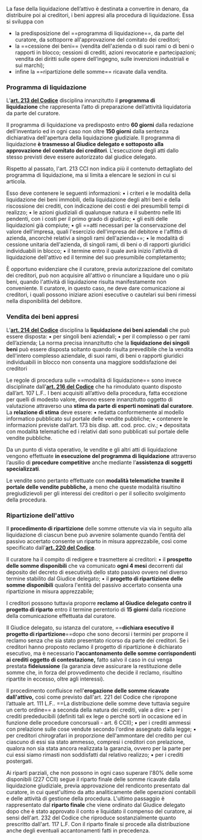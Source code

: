 La fase della liquidazione dell’attivo è destinata a convertire in denaro, da distribuire poi ai creditori, i beni appresi alla procedura di liquidazione.
Essa si sviluppa con 
- la predisposizione del ==programma di liquidazione==, da parte del curatore, da sottoporre all'approvazione del comitato dei creditori; 
- la ==cessione dei beni== (vendita dell'azienda o di suoi rami o di beni o rapporti in blocco; cessioni di crediti, azioni  revocatorie e partecipazioni; vendita dei diritti sulle opere dell’ingegno, sulle invenzioni industriali e sui marchi); 
- infine la ==ripartizione delle somme== ricavate dalla vendita.

### Programma di liquidazione
L’**[art. 213 del Codice](https://www.altalex.com/documents/leggi/2019/02/15/codice-crisi-impresa-esercizio-dell-impresa-e-liquidazione-dell-attivo#art213)** disciplina innanzitutto il **programma di liquidazione** che rappresenta l’atto di preparazione dell’attività liquidatoria da parte del curatore.

Il programma di liquidazione va predisposto entro **60 giorni** dalla redazione dell'inventario ed in ogni caso non oltre **150 giorni** dalla sentenza dichiarativa dell'apertura della liquidazione giudiziale.
Il programma di liquidazione **è trasmesso al Giudice delegato e sottoposto alla approvazione del comitato dei creditori**. L'esecuzione degli atti dallo stesso previsti deve essere autorizzato dal giudice delegato.

Rispetto al passato, l'art. 213 CCI non indica più il contenuto dettagliato del programma di liquidazione, ma si limita a elencare le sezioni in cui si articola.

Esso deve contenere le seguenti informazioni:
▪ i criteri e le modalità della liquidazione dei beni immobili, della liquidazione degli altri beni e della riscossione dei crediti, con indicazione dei costi e dei presumibili tempi di realizzo;
▪ le azioni giudiziali di qualunque natura e il subentro nelle liti pendenti, con i costi per il primo grado di giudizio;
▪ gli esiti delle liquidazioni già compiute;
▪ gli ==atti necessari per la conservazione del valore dell'impresa, quali l'esercizio dell'impresa del debitore e l'affitto di azienda, ancorché relativi a singoli rami dell'azienda==;
▪ le modalità di cessione unitaria dell'azienda, di singoli rami, di beni o di rapporti giuridici individuabili in blocco;
▪ il termine entro il quale avrà inizio l'attività di liquidazione dell'attivo ed il termine del suo presumibile completamento;

È opportuno evidenziare che il curatore, previa autorizzazione del comitato dei creditori, può non acquisire all'attivo o rinunciare a liquidare uno o più beni, quando l'attività di liquidazione risulta manifestamente non conveniente.
Il curatore, in questo caso, ne deve dare comunicazione ai creditori, i quali possono iniziare azioni esecutive o cautelari sui beni rimessi nella disponibilità del debitore.
### Vendita dei beni appresi
L’**[art. 214 del Codice](https://www.altalex.com/documents/leggi/2019/02/15/codice-crisi-impresa-esercizio-dell-impresa-e-liquidazione-dell-attivo#art214)** disciplina la **liquidazione dei beni aziendali** che può essere disposta:
▪ per singoli beni aziendali;
▪ per il complesso o per rami dell’azienda;
La norma precisa innanzitutto che la **liquidazione dei singoli beni** può essere disposta soltanto quando risulta prevedibile che la vendita dell'intero complesso aziendale, di suoi rami, di beni o rapporti giuridici individuabili in blocco non consenta una maggiore soddisfazione dei creditori

Le regole di procedura sulle ==modalità di liquidazione== sono invece disciplinate dall’**[art. 216 del Codice](https://www.altalex.com/documents/leggi/2019/02/15/codice-crisi-impresa-esercizio-dell-impresa-e-liquidazione-dell-attivo#art216)** che ha rimodulato quanto disposto dall’art. 107 L.F..
I beni acquisiti all’attivo della procedura, fatta eccezione per quelli di modesto valore, devono essere innanzitutto oggetto di valutazione attraverso una **stima da parte di esperti nominati dal curatore**.
La **relazione di stima** deve essere:
▪ redatta conformemente al modello informatico pubblicato sul portale delle vendite pubbliche;
▪ contenere le informazioni previste dall’art. 173 bis disp. att. cod. proc. civ.;
▪ depositata con modalità telematiche ed i relativi dati sono pubblicati sul portale delle vendite pubbliche.

Da un punto di vista operativo, le vendite e gli altri atti di liquidazione vengono effettuate **in esecuzione del programma di liquidazione** attraverso l’ausilio di **procedure competitive** anche mediante l’**assistenza di soggetti specializzati**.

Le vendite sono pertanto effettuate con **modalità telematiche tramite il portale delle vendite pubbliche,** a meno che queste modalità risultino pregiudizievoli per gli interessi dei creditori o per il sollecito svolgimento della procedura.

### Ripartizione dell'attivo
Il **procedimento di ripartizione** delle somme ottenute via via in seguito alla liquidazione di ciascun bene può avvenire solamente quando l’entità del passivo accertato consente un riparto in misura apprezzabile, così come specificato dall’**[art. 220 del Codice](https://www.altalex.com/documents/leggi/2019/02/15/codice-crisi-impresa-ripartizione-dell-attivo#art220)**.


Il curatore ha il compito di redigere e trasmettere ai creditori:
▪ il **prospetto delle somme disponibili** che va comunicato **ogni 4 mesi** decorrenti dal deposito del decreto di esecutività dello stato passivo ovvero nel diverso termine stabilito dal Giudice delegato;
▪ il **progetto di ripartizione delle somme disponibili** qualora l'entità del passivo accertato consenta una ripartizione in misura apprezzabile;

I creditori possono tuttavia proporre **reclamo** **al Giudice delegato contro il progetto di riparto** entro il termine perentorio di **15 giorni** dalla ricezione della comunicazione effettuata dal curatore.

Il Giudice delegato, su istanza del curatore, ==**dichiara esecutivo il progetto di ripartizione**==dopo che sono decorsi i termini per proporre il reclamo senza che sia stato presentato ricorso da parte dei creditori.
Se i creditori hanno proposto reclamo il progetto di ripartizione è dichiarato esecutivo, ma è necessario **l'accantonamento delle somme corrispondenti ai crediti oggetto di contestazione,** fatto salvo il caso in cui venga prestata **fideiussione** (la garanzia deve assicurare la restituzione delle somme che, in forza del provvedimento che decide il reclamo, risultino ripartite in eccesso, oltre agli interessi).


Il procedimento confluisce nell'**erogazione delle somme ricavate dall'attivo,** così come previsto dall'art. 221 del Codice che ripropone l’attuale art. 111 L.F..
==La distribuzione delle somme deve tuttavia seguire un certo ordine== a seconda della natura dei crediti, vale a dire:
▪ per i crediti prededucibili (definiti tali ex lege o perché sorti in occasione ed in funzione delle procedure concorsuali - art. 6 CCII);
▪ per i crediti ammessi con prelazione sulle cose vendute secondo l'ordine assegnato dalla legge;
▪ per creditori chirografari in proporzione dell'ammontare del credito per cui ciascuno di essi sia stato ammesso, compresi i creditori con prelazione, qualora non sia stata ancora realizzata la garanzia, ovvero per la parte per cui essi siamo rimasti non soddisfatti dal relativo realizzo;
▪ per i crediti postergati.

Ai riparti parziali, che non possono in ogni caso superare l'80% delle some disponibili (227 CCII) segue il riparto finale delle somme ricavate dalla liquidazione giudiziale, previa approvazione del rendiconto presentato dal curatore, in cui quest'ultimo da atto analiticamente delle operazioni contabili e delle attività di gestione della procedura.
L'ultimo passaggio è rappresentato dal **riparto finale** che viene ordinato dal Giudice delegato dopo che è stato approvato il conto e liquidato il compenso del curatore, ai sensi dell'art. 232 del Codice che riproduce sostanzialmente quanto prescritto dall'art. 117 L.F.
Con il riparto finale si procede alla distribuzione anche degli eventuali accantonamenti fatti in precedenza.